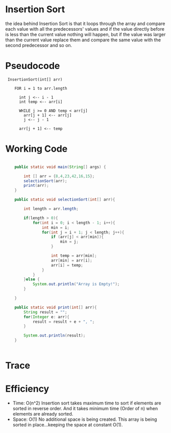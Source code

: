 # Insertion Sort

the idea behind Insertion Sort is that it loops through the array and compare each value with all the predecessors' values and if the value directly before is less than the current value nothing will happen, but if the value was larger than the current value replace them and compare the same value with the second predecessor and so on.

# Pseudocode

```Pseudocode
 InsertionSort(int[] arr)

    FOR i = 1 to arr.length

      int j <-- i - 1
      int temp <-- arr[i]

      WHILE j >= 0 AND temp < arr[j]
        arr[j + 1] <-- arr[j]
        j <-- j - 1

      arr[j + 1] <-- temp
```

# Working Code

```java

    public static void main(String[] args) {

        int [] arr = {8,4,23,42,16,15};
        selectionSort(arr);
        print(arr);
    }

    public static void selectionSort(int[] arr){

        int length = arr.length;

        if(length > 0){
            for(int i = 0; i < length - 1; i++){
                int min = i;
                for(int j = i + 1; j < length; j++){
                    if (arr[j] < arr[min]){
                        min = j;
                    }

                    int temp = arr[min];
                    arr[min] = arr[i];
                    arr[i] = temp;
                }
            }
        }else {
            System.out.println("Array is Empty!");
        }

    }

    public static void print(int[] arr){
        String result = "";
        for(Integer e: arr){
            result = result + e + ", ";
        }

        System.out.println(result);
    }
    
```

# Trace



# Efficiency

* Time: O(n^2) Insertion sort takes maximum time to sort if elements are sorted in reverse order. And it takes minimum time (Order of n) when elements are already sorted.
* Space: O(1) No additional space is being created. This array is being sorted in place…keeping the space at constant O(1).